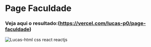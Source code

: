 # Page Faculdade

### Veja aqui o resultado:(https://vercel.com/lucas-p0/page-faculdade)

<img align="center" alt="Lucas-html css react reactjs"  src="[https://raw.githubusercontent.com/Lucas-p0/Organo/main/public/imagens/React-App.png](https://raw.githubusercontent.com/Lucas-p0/PageFaculdade/main/src/assets/PageFaculdade.png)https://raw.githubusercontent.com/Lucas-p0/PageFaculdade/main/src/assets/PageFaculdade.png">
